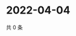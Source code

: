 # 2022-04-04

共 0 条

<!-- BEGIN WEIBO -->
<!-- 最后更新时间 Mon Apr 04 2022 23:03:28 GMT+0800 (China Standard Time) -->

<!-- END WEIBO -->
